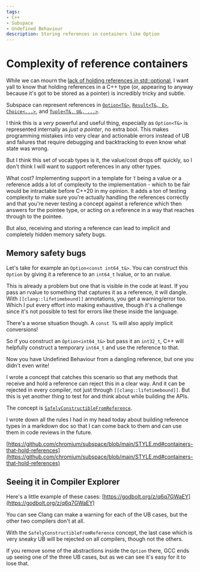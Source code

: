 ```yaml
---
tags:
- C++
- Subspace
- Undefined Behaviour
description: Storing references in containers like Option
---
```

# Complexity of reference containers

While we can mourn the [lack of holding references in std::optional](https://thephd.dev/to-bind-and-loose-a-reference-optional), I want yall to know that holding references in a C++ type (or, appearing to anyway because it's got to be stored as a pointer) is incredibly tricky and subtle.

Subspace can represent references in [`Option<T&>`](https://suslib.cc/sus-namespace.option.html), [`Result<T&, E>`](https://suslib.cc/sus-result-Result.html), [`Choice<...>`](https://suslib.cc/sus-choice_type-Choice.html), and [`Tuple<T&, U&, ...>`](https://suslib.cc/sus-tuple_type-Tuple.html).

I think this is a _very_ powerful and useful thing, especially as `Option<T&>` is represented internally as _just a pointer_, no extra bool. This makes programming mistakes into very clear and actionable errors instead of UB and failures that require debugging and backtracking to even know what state was wrong.

But I think this set of vocab types is it, the value/cost drops off quickly, so I don't think I will want to support references in any other types.

What cost? Implementing support in a template for `T` being a value or a reference adds a lot of complexity to the implementation - which to be fair would be intractable before C++20 in my opinion. It adds a ton of testing complexity to make sure you're actually handling the references correctly and that you're never testing a concept against a reference which then answers for the pointee type, or acting on a reference in a way that reaches through to the pointee.

But also, receiving and storing a reference can lead to implicit and completely hidden memory safety bugs.

## Memory safety bugs

Let's take for example an `Option<const int64_t&>`. You can construct this `Option` by giving it a reference to an `int64_t` lvalue, or to an rvalue.

This is already a problem but one that is visible in the code at least. If you pass an rvalue to something that captures it as a reference, it will dangle. With `[[clang::lifetimebound]]` annotations, you get a warning/error too. Which I put every effort into making exhaustive, though it's a challenge since it's not possible to test for errors like these inside the language.

There's a worse situation though. A `const T&` will also apply implicit conversions!

So if you construct an `Option<int64_t&>` but pass it an `int32_t`, C++ will helpfully construct a temporary `int64_t` and use the reference to that.

Now you have Undefined Behaviour from a dangling reference, but one you didn't even write!

I wrote a concept that catches this scenario so that any methods that receive and hold a reference can reject this in a clear way. And it can be rejected in every compiler, not just through `[[clang::lifetimebound]]`. But this is yet another thing to test for and think about while building the APIs.

The concept is [`SafelyConstructibleFromReference`](https://suslib.cc/sus-construct-SafelyConstructibleFromReference.html).

I wrote down all the rules I had in my head today about building reference types in a markdown doc so that I can come back to them and can use them in code reviews in the future.

[https://github.com/chromium/subspace/blob/main/STYLE.md#containers-that-hold-references](https://github.com/chromium/subspace/blob/main/STYLE.md#containers-that-hold-references)

## Seeing it in Compiler Explorer

Here's a little example of these cases: [https://godbolt.org/z/q6q7GWaEY](https://godbolt.org/z/q6q7GWaEY)

You can see Clang can make a warning for each of the UB cases, but the other two compilers don't at all.

With the `SafelyConstructibleFromReference` concept, the last case which is very sneaky UB will be rejected on all compilers, though not the others.

If you remove some of the abstractions inside the `Option` there, GCC ends up seeing one of the three UB cases, but as we can see it's easy for it to lose that.